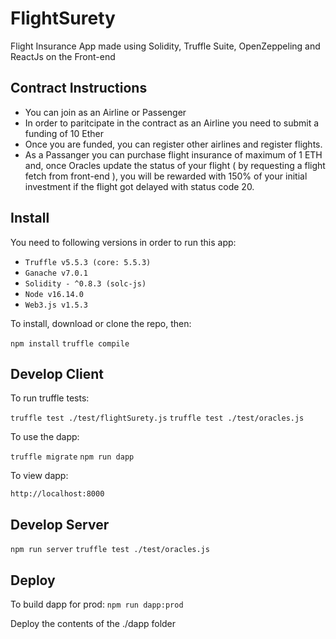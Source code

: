 # FlightSurety

Flight Insurance App made using Solidity, Truffle Suite, OpenZeppeling and ReactJs on the Front-end

## Contract Instructions

- You can join as an Airline or Passenger
- In order to paritcipate in the contract as an Airline you need to submit a funding of 10 Ether
- Once you are funded, you can register other airlines and register flights.
- As a Passanger you can purchase flight insurance of maximum of 1 ETH and, once Oracles update the status of your flight ( by requesting a flight fetch from front-end ), you will be rewarded with 150% of your initial investment if the flight got delayed with status code 20.

## Install

You need to following versions in order to run this app:
- `Truffle v5.5.3 (core: 5.5.3)`
- `Ganache v7.0.1`
- `Solidity - ^0.8.3 (solc-js)`
- `Node v16.14.0`
- `Web3.js v1.5.3`

To install, download or clone the repo, then:

`npm install`
`truffle compile`

## Develop Client

To run truffle tests:

`truffle test ./test/flightSurety.js`
`truffle test ./test/oracles.js`

To use the dapp:

`truffle migrate`
`npm run dapp`

To view dapp:

`http://localhost:8000`

## Develop Server

`npm run server`
`truffle test ./test/oracles.js`

## Deploy

To build dapp for prod:
`npm run dapp:prod`

Deploy the contents of the ./dapp folder
